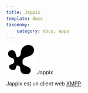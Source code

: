 ```yaml
---
title: Jappix
template: docs
taxonomy:
    category: docs, apps
---
```


<img src="/images/jappix_logo.png" height="80px" alt="Jappix logo"> Jappix

Jappix est un client web [XMPP](/XMPP).

